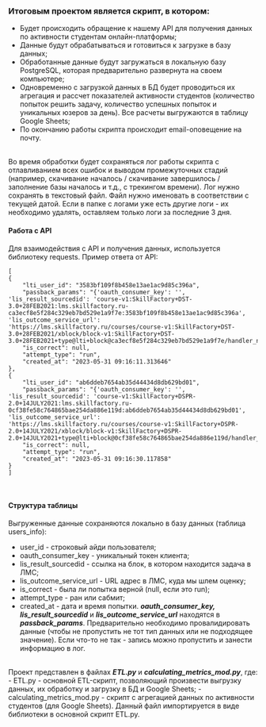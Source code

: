 ### Итоговым проектом является скрипт, в котором:
- Будет происходить обращение к нашему API для получения данных по активности студентам онлайн-платформы;
- Данные будут обрабатываться и готовиться к загрузке в базу данных;
- Обработанные данные будут загружаться в локальную базу PostgreSQL, которая предварительно развернута на своем компьютере;
- Одновременно с загрузкой данных в БД будет проводиться их агрегация и рассчет показателей активности студентов (количество попыток решить задачу, количество успешных попыток и уникальных юзеров за день). Все расчеты выгружаются в таблицу Google Sheets;
- По окончанию работы скрипта происходит email-оповещение на почту.
<br>
Во время обработки будет сохраняться лог работы скрипта с отлавливанием всех ошибок и выводом промежуточных стадий (например, скачивание началось / скачивание завершилось / заполнение базы началось и т.д., с трекингом времени). Лог нужно сохранять в текстовый файл. Файл нужно именовать в соответствии с текущей датой. Если в папке с логами уже есть другие логи - их необходимо удалять, оставляем только логи за последние 3 дня.
<br>

#### Работа с API

Для взаимодействия с API и получения данных, используется библиотеку requests.
Пример ответа от API:

	[
    {
        "lti_user_id": "3583bf109f8b458e13ae1ac9d85c396a",
        "passback_params": "{'oauth_consumer_key': '', 'lis_result_sourcedid': 'course-v1:SkillFactory+DST-3.0+28FEB2021:lms.skillfactory.ru-ca3ecf8e5f284c329eb7bd529e1a9f7e:3583bf109f8b458e13ae1ac9d85c396a', 'lis_outcome_service_url': 'https://lms.skillfactory.ru/courses/course-v1:SkillFactory+DST-3.0+28FEB2021/xblock/block-v1:SkillFactory+DST-3.0+28FEB2021+type@lti+block@ca3ecf8e5f284c329eb7bd529e1a9f7e/handler_noauth/grade_handler'}",
        "is_correct": null,
        "attempt_type": "run",
        "created_at": "2023-05-31 09:16:11.313646"
    },
    {
        "lti_user_id": "ab6ddeb7654ab35d44434d8db629bd01",
        "passback_params": "{'oauth_consumer_key': '', 'lis_result_sourcedid': 'course-v1:SkillFactory+DSPR-2.0+14JULY2021:lms.skillfactory.ru-0cf38fe58c764865bae254da886e119d:ab6ddeb7654ab35d44434d8db629bd01', 'lis_outcome_service_url': 'https://lms.skillfactory.ru/courses/course-v1:SkillFactory+DSPR-2.0+14JULY2021/xblock/block-v1:SkillFactory+DSPR-2.0+14JULY2021+type@lti+block@0cf38fe58c764865bae254da886e119d/handler_noauth/grade_handler'}",
        "is_correct": null,
        "attempt_type": "run",
        "created_at": "2023-05-31 09:16:30.117858"
    }
	]
<br>

#### Структура таблицы

Выгруженные данные сохраняются локально в базу данных (таблица users_info):
- user_id - строковый айди пользователя;
- oauth_consumer_key - уникальный токен клиента;
- lis_result_sourcedid - ссылка на блок, в котором находится задача в ЛМС;
- lis_outcome_service_url - URL адрес в ЛМС, куда мы шлем оценку;
- is_correct - была ли попытка верной (null, если это run);
- attempt_type - ран или сабмит;
- created_at - дата и время попытки.
<b><i>oauth_consumer_key, lis_result_sourcedid</i></b> и <b><i>lis_outcome_service_url</i></b> находятся в <b><i>passback_params</i></b>. Предварительно необходимо провалидировать данные (чтобы не пропустить не тот тип данных или не подходящее значение). Если что-то не так - запись можно пропустить и занести информацию в лог.
<br>
Проект представлен в файлах <b><i>ETL.py</i></b> и <b><i>calculating_metrics_mod.py</i></b>, где:
- ETL.py - основной ETL-скрипт, позволяющий произвести выгрузку данных, их обработку и загрузку в БД и Google Sheets;
-  calculating_metrics_mod.py - скрипт с агрегацией данных по активности студентов (для Google Sheets). Данный файл импортируется в виде библиотеки в основной скрипт ETL.py.

